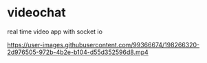 # videochat

real time video app with socket io



https://user-images.githubusercontent.com/99366674/198266320-2d976505-972b-4b2e-b104-d55d352596d8.mp4


